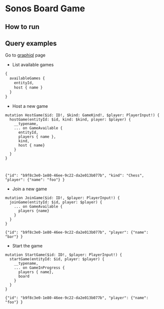 # Sonos Board Game

## How to run

## Query examples

Go to [graphiql](http://localhost:8080) page

- List available games
```graphql
{
  availableGames {
  	entityId,
    host { name }
  } 
}
```


- Host a new game
```
mutation HostGame($id: ID!, $kind: GameKind!, $player: PlayerInput!) {
  hostGame(entityId: $id, kind: $kind, player: $player) {
    __typename,
    ... on GameAvailable {
      entityId,
      players { name },
      kind,
      host { name}
    }
  }
}



{"id": "b9f8c3e0-1e80-46ee-9c22-da2e013b077b", "kind": "Chess", "player": {"name": "foo"} }
```

- Join a new game
```
mutation JoinGame($id: ID!, $player: PlayerInput!) {
  joinGame(entityId: $id, player: $player) {
    ... on GameAvailable {
      players {name}
    }
  }
}

{"id": "b9f8c3e0-1e80-46ee-9c22-da2e013b077b", "player": {"name": "bar"} }
```

- Start the game
```
mutation StartGame($id: ID!, $player: PlayerInput!) {
  startGame(entityId: $id, player: $player) {
    __typename,
    ... on GameInProgress {
      players { name},
      board
    }
  }
}

{"id": "b9f8c3e0-1e80-46ee-9c22-da2e013b077b", "player": {"name": "foo"} }
```